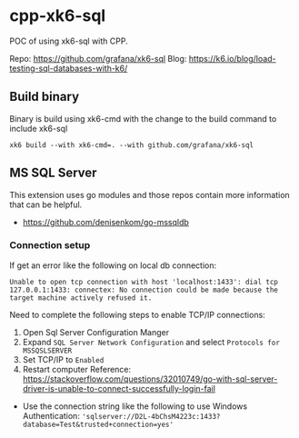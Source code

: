 # cpp-xk6-sql 
POC of using xk6-sql with CPP.

Repo: https://github.com/grafana/xk6-sql
Blog: https://k6.io/blog/load-testing-sql-databases-with-k6/

## Build binary
Binary is build using xk6-cmd with the change to the build command to include xk6-sql 
```
xk6 build --with xk6-cmd=. --with github.com/grafana/xk6-sql
```

## MS SQL Server
This extension uses go modules and those repos contain more information that can be helpful.
- https://github.com/denisenkom/go-mssqldb

### Connection setup
If get an error like the following on local db connection: 
```
Unable to open tcp connection with host 'localhost:1433': dial tcp 127.0.0.1:1433: connectex: No connection could be made because the target machine actively refused it.
```
Need to complete the following steps to enable TCP/IP connections:
1. Open Sql Server Configuration Manger
2. Expand `SQL Server Network Configuration` and select `Protocols for MSSQSLSERVER`
3. Set TCP/IP to `Enabled`
4. Restart computer
Reference: https://stackoverflow.com/questions/32010749/go-with-sql-server-driver-is-unable-to-connect-successfully-login-fail

- Use the connection string like the following to use Windows Authentication:
`'sqlserver://D2L-4bChsM4223c:1433?database=Test&trusted+connection=yes'`